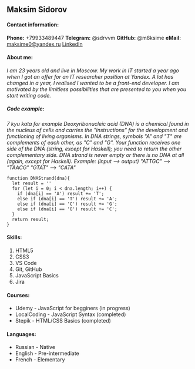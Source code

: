 ## Maksim Sidorov
#### Contact information:
__Phone:__ +79933489447
__Telegram:__ @sdrvvm
__GitHub:__ @m8ksime
__eMail:__ maksime0@yandex.ru
[LinkedIn](https://www.linkedin.com/in/maksim0sidorov/)

#### About me:
_I am 23 years old and live in Moscow. My work in IT started a year ago when I got an offer for an IT researcher position at Yandex. A lot has changed in a year, I realised I wanted to be a front-end developer. I am motivated by the limitless possibilities that are presented to you when you start writing code._

##### Code example:

_7 kyu kata for example Deoxyribonucleic acid (DNA) is a chemical found in the nucleus of cells and carries the "instructions" for the development and functioning of living organisms._
_In DNA strings, symbols "A" and "T" are complements of each other, as "C" and "G". Your function receives one side of the DNA (string, except for Haskell); you need to return the other complementary side. DNA strand is never empty or there is no DNA at all (again, except for Haskell)._
_Example: (input --> output) "ATTGC" --> "TAACG" "GTAT" --> "CATA"_

```
function DNAStrand(dna){
  let result = ''
  for (let i = 0; i < dna.length; i++) {
    if (dna[i] == 'A') result += 'T';
    else if (dna[i] == 'T') result += 'A';
    else if (dna[i] == 'C') result += 'G';
    else if (dna[i] == 'G') result += 'C';
  }
  return result;
}
```

#### Skills:
1. HTML5
2. CSS3
3. VS Code
4. Git, GitHub
5. JavaScript Basics
6. Jira

#### Courses:

* Udemy - JavaScript for begginers (in progress)
* LocalCoding - JavaScript Syntax (completed)
* Stepik - HTML/CSS Basics (completed)

#### Languages:

* Russian - Native
* English - Pre-intermediate
* French - Elementary